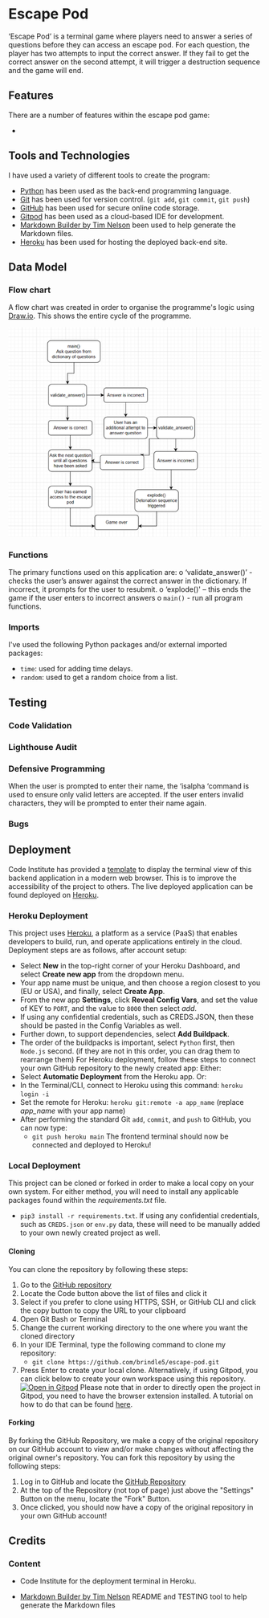# **Escape Pod** #

‘Escape Pod’ is a terminal game where players need to answer a series of questions before they can access an escape pod. For each question, the player has two attempts to input the correct answer. If they fail to get the correct answer on the second attempt, it will trigger a destruction sequence and the game will end.

## **Features** ##

There are a number of features within the escape pod game:

- 


## **Tools and Technologies** ##

I have used a variety of different tools to create the program:
- [Python](https://www.python.org) has been used as the back-end programming language.
- [Git](https://git-scm.com) has been used for version control. (`git add`, `git commit`, `git push`)
- [GitHub](https://github.com)  has been used for secure online code storage.
- [Gitpod](https://gitpod.io) has been used as a cloud-based IDE for development.
- [Markdown Builder by Tim Nelson](https://traveltimn.github.io/readme-builder) been used to help generate the Markdown files.
- [Heroku](https://www.heroku.com) has been used for hosting the deployed back-end site.


## **Data Model** ##

### Flow chart ###

A flow chart was created in order to organise the programme's logic using [Draw.io](https://www.draw.io). This shows the entire cycle of the programme.

![Flowchart](documentation/flowchart.png)

### Functions ###

The primary functions used on this application are:
o	‘validate_answer()’ - checks the user’s answer against the correct answer in the dictionary. If incorrect, it prompts for the user to resubmit.
o	‘explode()' –  this ends the game if the user enters to incorrect answers
o	`main()` - run all program functions.

### Imports ###

I've used the following Python packages and/or external imported packages:
- `time`: used for adding time delays.
- `random`: used to get a random choice from a list.

## **Testing** ##

### Code Validation ###

### Lighthouse Audit ###

### Defensive Programming ###

When the user is prompted to enter their name, the ‘isalpha ‘command is used to ensure only valid letters are accepted. If the user enters invalid characters, they will be prompted to enter their name again. 

### Bugs ###

## **Deployment** ##

Code Institute has provided a [template](https://github.com/Code-Institute-Org/python-essentials-template) to display the terminal view of this backend application in a modern web browser.
This is to improve the accessibility of the project to others.
The live deployed application can be found deployed on [Heroku](https://escape-pod.herokuapp.com).
### Heroku Deployment
This project uses [Heroku](https://www.heroku.com), a platform as a service (PaaS) that enables developers to build, run, and operate applications entirely in the cloud.
Deployment steps are as follows, after account setup:
- Select **New** in the top-right corner of your Heroku Dashboard, and select **Create new app** from the dropdown menu.
- Your app name must be unique, and then choose a region closest to you (EU or USA), and finally, select **Create App**.
- From the new app **Settings**, click **Reveal Config Vars**, and set the value of KEY to `PORT`, and the value to `8000` then select *add*.
- If using any confidential credentials, such as CREDS.JSON, then these should be pasted in the Config Variables as well.
- Further down, to support dependencies, select **Add Buildpack**.
- The order of the buildpacks is important, select `Python` first, then `Node.js` second. (if they are not in this order, you can drag them to rearrange them)
For Heroku deployment, follow these steps to connect your own GitHub repository to the newly created app:
Either:
- Select **Automatic Deployment** from the Heroku app.
Or:
- In the Terminal/CLI, connect to Heroku using this command: `heroku login -i`
- Set the remote for Heroku: `heroku git:remote -a app_name` (replace *app_name* with your app name)
- After performing the standard Git `add`, `commit`, and `push` to GitHub, you can now type:
	- `git push heroku main`
The frontend terminal should now be connected and deployed to Heroku!
### Local Deployment
This project can be cloned or forked in order to make a local copy on your own system.
For either method, you will need to install any applicable packages found within the *requirements.txt* file.
- `pip3 install -r requirements.txt`.
If using any confidential credentials, such as `CREDS.json` or `env.py` data, these will need to be manually added to your own newly created project as well.
#### Cloning
You can clone the repository by following these steps:
1. Go to the [GitHub repository](https://github.com/brindle5/escape-pod) 
2. Locate the Code button above the list of files and click it 
3. Select if you prefer to clone using HTTPS, SSH, or GitHub CLI and click the copy button to copy the URL to your clipboard
4. Open Git Bash or Terminal
5. Change the current working directory to the one where you want the cloned directory
6. In your IDE Terminal, type the following command to clone my repository:
	- `git clone https://github.com/brindle5/escape-pod.git`
7. Press Enter to create your local clone.
Alternatively, if using Gitpod, you can click below to create your own workspace using this repository.
[![Open in Gitpod](https://gitpod.io/button/open-in-gitpod.svg)](https://gitpod.io/#https://github.com/brindle5/escape-pod)
Please note that in order to directly open the project in Gitpod, you need to have the browser extension installed.
A tutorial on how to do that can be found [here](https://www.gitpod.io/docs/configure/user-settings/browser-extension).
#### Forking
By forking the GitHub Repository, we make a copy of the original repository on our GitHub account to view and/or make changes without affecting the original owner's repository.
You can fork this repository by using the following steps:
1. Log in to GitHub and locate the [GitHub Repository](https://github.com/brindle5/escape-pod)
2. At the top of the Repository (not top of page) just above the "Settings" Button on the menu, locate the "Fork" Button.
3. Once clicked, you should now have a copy of the original repository in your own GitHub account!


## **Credits** ##

### Content ###

* Code Institute for the deployment terminal in Heroku.

* [Markdown Builder by Tim Nelson](https://traveltimn.github.io/readme-builder)  README and TESTING tool to help generate the Markdown files
